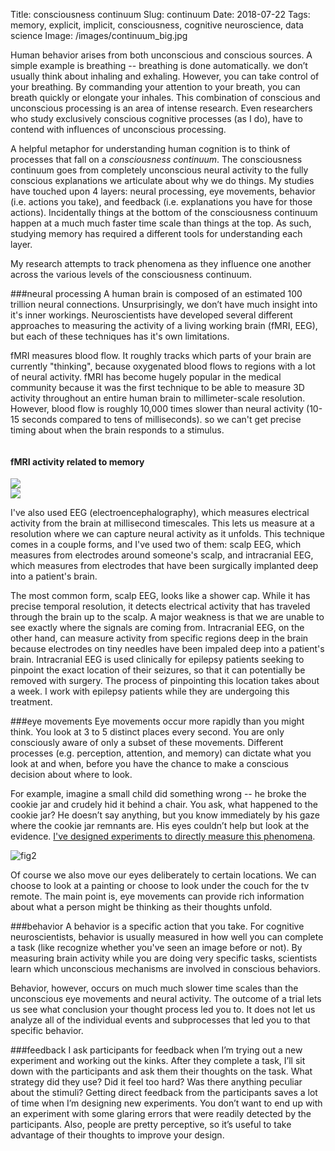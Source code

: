 Title: consciousness continuum
Slug: continuum
Date: 2018-07-22
Tags: memory, explicit, implicit, consciousness, cognitive neuroscience, data science
Image: /images/continuum_big.jpg

Human behavior arises from both unconscious and conscious sources. A simple example is breathing -- breathing is done automatically. we don’t usually think about inhaling and exhaling.  However, you can take control of your breathing. By commanding your attention to your breath, you can breath quickly or elongate your inhales. This combination of conscious and unconscious processing is an area of intense research. Even researchers who study exclusively conscious cognitive processes (as I do), have to contend with influences of unconscious processing.

A helpful metaphor for understanding human cognition is to think of processes that fall on a *consciousness continuum*. The consciousness continuum goes from completely unconscious neural activity to the fully conscious explanations we articulate about why we do things. My studies have touched upon 4 layers: neural processing, eye movements, behavior (i.e. actions you take), and feedback (i.e. explanations you have for those actions). Incidentally things at the bottom of the consciousness continuum happen at a much much faster time scale than things at the top. As such, studying memory has required a different tools for understanding each layer.

My research attempts to track phenomena as they influence one another across the various levels of the consciousness continuum.

###neural processing
A human brain is composed of an estimated 100 trillion neural connections. Unsurprisingly, we don’t have much insight into it's inner workings. Neuroscientists have developed several different approaches to measuring the activity of a living working brain (fMRI, EEG), but each of these techniques has it's own limitations.

fMRI measures blood flow. It roughly tracks which parts of your brain are currently "thinking", because oxygenated blood flows to regions with a lot of neural activity. fMRI has become hugely popular in the medical community because it was the first technique to be able to measure 3D activity throughout an entire human brain to millimeter-scale resolution. However, blood flow is roughly 10,000 times slower than neural activity (10-15 seconds compared to tens of milliseconds). so we can't get precise timing about when the brain responds to a stimulus.

<div class="clearfix">
<div class="column left_pic">
<h4> fMRI activity related to memory</h4>
</div>
</div>

<div class="clearfix">
<div class="column left_pic">
<img class="icon" src='/images/bold.png'>
</div>
<div class="column right_pic">
<img src='/images/eeg.png'>
</div>
</div>

I've also used EEG (electroencephalography), which measures electrical activity from the brain at millisecond timescales. This lets us measure at a resolution where we can capture neural activity as it unfolds. This technique comes in a couple forms, and I've used two of them: scalp EEG, which measures from electrodes around someone's scalp, and intracranial EEG, which measures from electrodes that have been surgically implanted deep into a patient's brain.

The most common form, scalp EEG, looks like a shower cap. While it has precise temporal resolution, it detects electrical activity that has traveled through the brain up to the scalp. A major weakness is that we are unable to see exactly where the signals are coming from. Intracranial EEG, on the other hand, can measure activity from specific regions deep in the brain because electrodes on tiny needles have been impaled deep into a patient's brain. Intracranial EEG is used clinically for epilepsy patients seeking to pinpoint the exact location of their seizures, so that it can potentially be removed with surgery. The process of pinpointing this location takes about a week. I work with epilepsy patients while they are undergoing this treatment.

###eye movements
Eye movements occur more rapidly than you might think. You look at 3 to 5 distinct places every second. You are only consciously aware of only a subset of these movements. Different processes (e.g. perception, attention, and memory) can dictate what you look at and when, before you have the chance to make a conscious decision about where to look.

For example, imagine a small child did something wrong -- he broke the cookie jar and crudely hid it behind a chair. You ask, what happened to the cookie jar? He doesn’t say anything, but you know immediately by his gaze where the cookie jar remnants are. His eyes couldn’t help but look at the evidence. [I've designed experiments to directly measure this phenomena](eyes.html).

![fig2](/images/cookie.png)

Of course we also move our eyes deliberately to certain locations. We can choose to look at a painting or choose to look under the couch for the tv remote. The main point is, eye movements can provide rich information about what a person might be thinking as their thoughts unfold.

###behavior
A behavior is a specific action that you take. For cognitive neuroscientists, behavior is usually measured in how well you can complete a task (like recognize whether you've seen an image before or not). By measuring brain activity while you are doing very specific tasks, scientists learn which unconscious mechanisms are involved in conscious behaviors.

Behavior, however, occurs on much much slower time scales than the unconscious eye movements and neural activity.  The outcome of a trial lets us see what conclusion your thought process led you to. It does not let us analyze all of the individual events and subprocesses that led you to that specific behavior.

###feedback
I ask participants for feedback when I’m trying out a new experiment and working out the kinks. After they complete a task, I’ll sit down with the participants and ask them their thoughts on the task. What strategy did they use? Did it feel too hard? Was there anything peculiar about the stimuli? Getting direct feedback from the participants saves a lot of time when I’m designing new experiments. You don’t want to end up with an experiment with some glaring errors that were readily detected by the participants. Also, people are pretty perceptive, so it’s useful to take advantage of their thoughts to improve your design.
